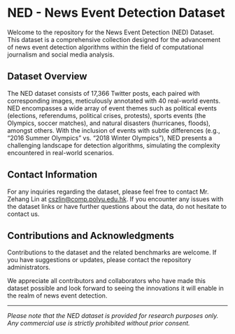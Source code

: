 # NED - News Event Detection Dataset

Welcome to the repository for the News Event Detection (NED) Dataset. This dataset is a comprehensive collection designed for the advancement of news event detection algorithms within the field of computational journalism and social media analysis.

## Dataset Overview
The NED dataset consists of 17,366 Twitter posts, each paired with corresponding images, meticulously annotated with 40 real-world events. NED encompasses a wide array of event themes such as political events (elections, referendums, political crises, protests), sports events (the Olympics, soccer matches), and natural disasters (hurricanes, floods), amongst others. With the inclusion of events with subtle differences (e.g., “2016 Summer Olympics” vs. “2018 Winter Olympics”), NED presents a challenging landscape for detection algorithms, simulating the complexity encountered in real-world scenarios.

## Contact Information
For any inquiries regarding the dataset, please feel free to contact Mr. Zehang Lin at cszlin@comp.polyu.edu.hk. If you encounter any issues with the dataset links or have further questions about the data, do not hesitate to contact us.

## Contributions and Acknowledgments
Contributions to the dataset and the related benchmarks are welcome. If you have suggestions or updates, please contact the repository administrators.

We appreciate all contributors and collaborators who have made this dataset possible and look forward to seeing the innovations it will enable in the realm of news event detection.

---

*Please note that the NED dataset is provided for research purposes only. Any commercial use is strictly prohibited without prior consent.*

